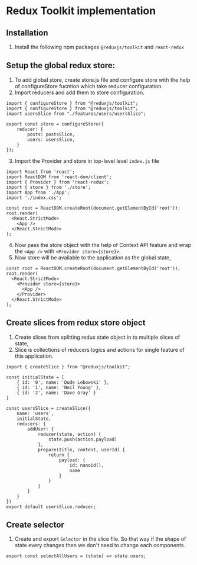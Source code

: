 # Redux Toolkit implementation

## Installation
1. Install the following npm packages `@reduxjs/toolkit` and `react-redux` 

## Setup the global redux store:
1. To add global store, create store.js file and configure store with the help of configureStore fucntion which take reducer configuration.
2. Import reducers and add them to store configuration.

```
import { configureStore } from "@reduxjs/toolkit";
import { configureStore } from "@reduxjs/toolkit";
import usersSlice from "./features/users/usersSlice";

export const store = configureStore({
    reducer: {
        posts: postsSlice,
        users: usersSlice,
    }
});
```

3. Import the Provider and store in top-level level `index.js` file
```
import React from 'react';
import ReactDOM from 'react-dom/client';
import { Provider } from 'react-redux';
import { store } from './store';
import App from './App';
import './index.css';

const root = ReactDOM.createRoot(document.getElementById('root'));
root.render(
  <React.StrictMode>
    <App />
  </React.StrictMode>
);

```
4. Now pass the store object with the help of Context API feature and wrap the `<App />` with `<Provider store={store}>`.
5. Now store will be available to the application as the global state,
```
const root = ReactDOM.createRoot(document.getElementById('root'));
root.render(
  <React.StrictMode>
    <Provider store={store}>
      <App />
    </Provider>
  </React.StrictMode>
);
```
## Create slices from redux store object
1. Create slices from splitting redux state object in to multiple slices of state,
2. Slice is collections of reducers logics and actions for single feature of this application.
```
import { createSlice } from "@reduxjs/toolkit";

const initialState = [
    { id: '0', name: 'Dude Lebowski' },
    { id: '1', name: 'Neil Young' },
    { id: '2', name: 'Dave Gray' }
]

const usersSlice = createSlice({
    name: 'users',
    initialState,
    reducers: {
        addUser: {
            reducer(state, action) {
                state.push(action.payload)
            },
            prepare(title, content, userId) {
                return {
                    payload: {
                        id: nanoid(),
                        name
                    }
                }
            }
        }
    }
})
export default usersSlice.reducer;
```

## Create selector
1. Create and export `Selector` in the slice file. So that way if the shape of state every changes then we don't need to change each components.
```
export const selectAllUsers = (state) => state.users;
```